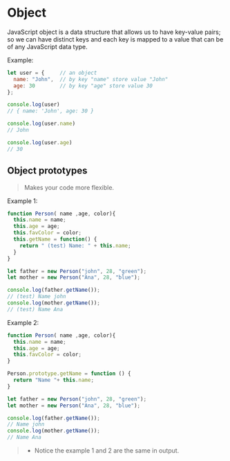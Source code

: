 # Object
JavaScript object is a data structure that allows us to have key-value pairs; so we can have distinct keys and each key is mapped to a value that can be of any JavaScript data type.

Example: 
```javascript
let user = {     // an object
  name: "John",  // by key "name" store value "John"
  age: 30        // by key "age" store value 30
};

console.log(user)
// { name: 'John', age: 30 }

console.log(user.name)
// John

console.log(user.age)
// 30 
```

## Object prototypes
> Makes your code more flexible.

Example 1:
```javascript
function Person( name ,age, color){
  this.name = name;
  this.age = age;
  this.favColor = color;
  this.getName = function() {
    return " (test) Name: " + this.name;
  }
}

let father = new Person("john", 28, "green");
let mother = new Person("Ana", 28, "blue");

console.log(father.getName());
// (test) Name john
console.log(mother.getName());
// (test) Name Ana
```
Example 2:
```javascript
function Person( name ,age, color){
  this.name = name;
  this.age = age;
  this.favColor = color;
}

Person.prototype.getName = function () {
  return "Name "+ this.name;
}

let father = new Person("john", 28, "green");
let mother = new Person("Ana", 28, "blue");

console.log(father.getName());
// Name john
console.log(mother.getName());
// Name Ana
```
> - Notice the example 1 and 2 are the same in output.









